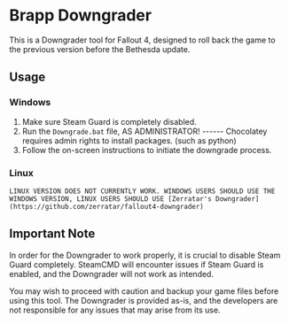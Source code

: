 # Brapp Downgrader

This is a Downgrader tool for Fallout 4, designed to roll back the game to the previous version before the Bethesda update. 

## Usage

### Windows

1. Make sure Steam Guard is completely disabled.
2. Run the `Downgrade.bat` file, AS ADMINISTRATOR! ------ Chocolatey requires admin rights to install packages. (such as python)
3. Follow the on-screen instructions to initiate the downgrade process.

### Linux

    LINUX VERSION DOES NOT CURRENTLY WORK. WINDOWS USERS SHOULD USE THE WINDOWS VERSION, LINUX USERS SHOULD USE [Zerratar's Downgrader] (https://github.com/zerratar/fallout4-downgrader)

## Important Note

In order for the Downgrader to work properly, it is crucial to disable Steam Guard completely. SteamCMD will encounter issues if Steam Guard is enabled, and the Downgrader will not work as intended.

You may wish to proceed with caution and backup your game files before using this tool. The Downgrader is provided as-is, and the developers are not responsible for any issues that may arise from its use.